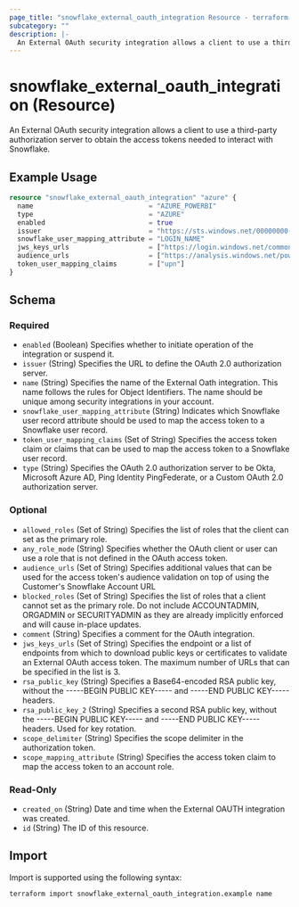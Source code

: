 ```yaml
---
page_title: "snowflake_external_oauth_integration Resource - terraform-provider-snowflake"
subcategory: ""
description: |-
  An External OAuth security integration allows a client to use a third-party authorization server to obtain the access tokens needed to interact with Snowflake.
---
```


# snowflake_external_oauth_integration (Resource)

An External OAuth security integration allows a client to use a third-party authorization server to obtain the access tokens needed to interact with Snowflake.

## Example Usage

```terraform
resource "snowflake_external_oauth_integration" "azure" {
  name                             = "AZURE_POWERBI"
  type                             = "AZURE"
  enabled                          = true
  issuer                           = "https://sts.windows.net/00000000-0000-0000-0000-000000000000"
  snowflake_user_mapping_attribute = "LOGIN_NAME"
  jws_keys_urls                    = ["https://login.windows.net/common/discovery/keys"]
  audience_urls                    = ["https://analysis.windows.net/powerbi/connector/Snowflake"]
  token_user_mapping_claims        = ["upn"]
}
```

<!-- schema generated by tfplugindocs -->
## Schema

### Required

- `enabled` (Boolean) Specifies whether to initiate operation of the integration or suspend it.
- `issuer` (String) Specifies the URL to define the OAuth 2.0 authorization server.
- `name` (String) Specifies the name of the External Oath integration. This name follows the rules for Object Identifiers. The name should be unique among security integrations in your account.
- `snowflake_user_mapping_attribute` (String) Indicates which Snowflake user record attribute should be used to map the access token to a Snowflake user record.
- `token_user_mapping_claims` (Set of String) Specifies the access token claim or claims that can be used to map the access token to a Snowflake user record.
- `type` (String) Specifies the OAuth 2.0 authorization server to be Okta, Microsoft Azure AD, Ping Identity PingFederate, or a Custom OAuth 2.0 authorization server.

### Optional

- `allowed_roles` (Set of String) Specifies the list of roles that the client can set as the primary role.
- `any_role_mode` (String) Specifies whether the OAuth client or user can use a role that is not defined in the OAuth access token.
- `audience_urls` (Set of String) Specifies additional values that can be used for the access token's audience validation on top of using the Customer's Snowflake Account URL
- `blocked_roles` (Set of String) Specifies the list of roles that a client cannot set as the primary role. Do not include ACCOUNTADMIN, ORGADMIN or SECURITYADMIN as they are already implicitly enforced and will cause in-place updates.
- `comment` (String) Specifies a comment for the OAuth integration.
- `jws_keys_urls` (Set of String) Specifies the endpoint or a list of endpoints from which to download public keys or certificates to validate an External OAuth access token. The maximum number of URLs that can be specified in the list is 3.
- `rsa_public_key` (String) Specifies a Base64-encoded RSA public key, without the -----BEGIN PUBLIC KEY----- and -----END PUBLIC KEY----- headers.
- `rsa_public_key_2` (String) Specifies a second RSA public key, without the -----BEGIN PUBLIC KEY----- and -----END PUBLIC KEY----- headers. Used for key rotation.
- `scope_delimiter` (String) Specifies the scope delimiter in the authorization token.
- `scope_mapping_attribute` (String) Specifies the access token claim to map the access token to an account role.

### Read-Only

- `created_on` (String) Date and time when the External OAUTH integration was created.
- `id` (String) The ID of this resource.

## Import

Import is supported using the following syntax:

```shell
terraform import snowflake_external_oauth_integration.example name
```
